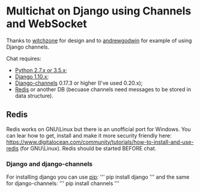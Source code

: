 # Multichat on Django using Channels and WebSocket

Thanks to [witchzone](https://github.com/WitchZone) for design and to [andrewgodwin](https://github.com/andrewgodwin) for example of using Django channels.

Chat requires:
* [Python 2.7.x or 3.5.x](https://www.python.org/);
* [Django 1.10.x](https://www.djangoproject.com/);
* [Django-channels](https://channels.readthedocs.io/en/stable/) 0.17.3 or higher (I've used 0.20.x);
* [Redis](https://redis.io/) or another DB (becuase channels need messages to be stored in data structure). 

## Redis
Redis works on GNU\Linux but there is an unofficial port for Windows. You can lear how to get, install and make it more security friendly here: https://www.digitalocean.com/community/tutorials/how-to-install-and-use-redis (for GNU\Linux). 
Redis should be started BEFORE chat.

### Django and django-channels
For installing django you can use [pip](https://pypi.python.org/pypi/pip):
'''
pip install django
'''
and the same for django-channels:
'''
pip install channels
'''
